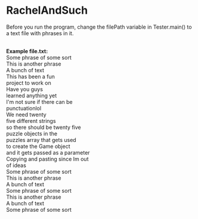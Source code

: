 # RachelAndSuch

Before you run the program, change the filePath variable in Tester.main() to a text file with phrases in it. <br/> <br/>

<b>Example file.txt:</b> <br/>
Some phrase of some sort <br/>
This is another phrase <br/>
A bunch of text <br/>
This has been a fun <br/>
project to work on <br/>
Have you guys <br/>
learned anything yet <br/>
I'm not sure if there can be <br/>
punctuationlol <br/>
We need twenty <br/>
five different strings <br/>
so there should be twenty five <br/>
puzzle objects in the  <br/>
puzzles array that gets used <br/>
to create the Game object <br/>
and it gets passed as a parameter <br/>
Copying and pasting since Im out <br/>
of ideas <br/>
Some phrase of some sort <br/>
This is another phrase <br/>
A bunch of text <br/>
Some phrase of some sort <br/>
This is another phrase <br/>
A bunch of text <br/>
Some phrase of some sort <br/>
